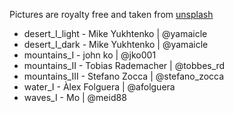 Pictures are royalty free and taken from [unsplash](unsplash.com)

- desert_I_light - Mike Yukhtenko | @yamaicle
- desert_I_dark - Mike Yukhtenko | @yamaicle
- mountains_I - john ko | @jko001
- mountains_II - Tobias Rademacher | @tobbes_rd
- mountains_III - Stefano Zocca | @stefano_zocca
- water_I - Àlex Folguera | @afolguera
- waves_I - Mo | @meid88
